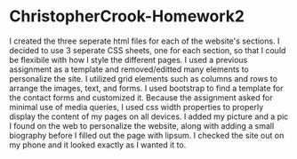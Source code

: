 # ChristopherCrook-Homework2
I created the three seperate html files for each of the website's sections. 
I decided to use 3 seperate CSS sheets, one for each section, so that I could be flexibile with how I style the different pages. 
I used a previous assignment as a template and removed/editted many elements to personalize the site. 
I utilized grid elements such as columns and rows to arrange the images, text, and forms. 
I used bootstrap to find a template for the contact forms and customized it. 
Because the assignment asked for minimal use of media queries, I used css width properties to properly display the content of my pages on all devices.
I added my picture and a pic I found on the web to personalize the website, along with adding a small biography before I filled out the page with lipsum. 
I checked the site out on my phone and it looked exactly as I wanted it to. 
